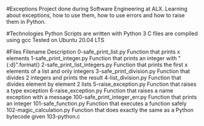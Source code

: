 #Exceptions
Project done during Software Engineering at ALX. Learning about exceptions, how to use them, how to use errors and how to raise them in Python.

#Technologies
Python Scripts are written with Python 3 C files are compiled using gcc Tested on Ubuntu 20.04 LTS

#Files
Filename Description 0-safe_print_list.py Function that prints x elements
 1-safe_print_integer.py Function that prints an integer with "{:d}".format() 
 2-safe_print_list_integers.py Function that prints the first x elements of a list and only integers 
 3-safe_print_division.py Function that divides 2 integers and prints the result 
 4-list_division.py Function that divides element by element 2 lists 
 5-raise_exception.py Function that raises a type exception 
 6-raise_exception.py Function that raises a name exception with a message 
 100-safe_print_integer_err.py Function that prints an integer 
 101-safe_function.py Function that executes a function safely 
 102-magic_calculation.py Function that does exactly the same as a Python bytecode given 
 103-python.c
